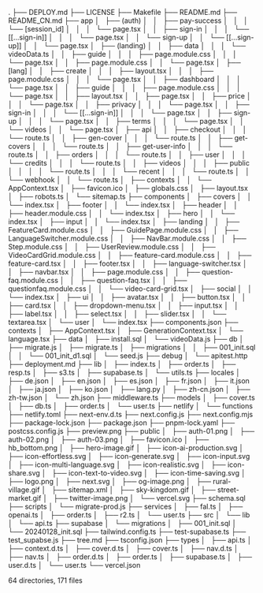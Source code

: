 .
├── DEPLOY.md
├── LICENSE
├── Makefile
├── README.md
├── README_CN.md
├── app
│   ├── (auth)
│   │   ├── pay-success
│   │   │   └── [session_id]
│   │   │       └── page.tsx
│   │   ├── sign-in
│   │   │   └── [[...sign-in]]
│   │   │       └── page.tsx
│   │   └── sign-up
│   │       └── [[...sign-up]]
│   │           └── page.tsx
│   ├── (landing)
│   │   ├── data
│   │   │   └── videoData.ts
│   │   ├── guide
│   │   │   ├── page.module.css
│   │   │   └── page.tsx
│   │   ├── page.module.css
│   │   └── page.tsx
│   ├── [lang]
│   │   ├── create
│   │   │   ├── layout.tsx
│   │   │   ├── page.module.css
│   │   │   └── page.tsx
│   │   ├── dashboard
│   │   │   └── page.tsx
│   │   ├── guide
│   │   │   ├── page.module.css
│   │   │   └── page.tsx
│   │   ├── layout.tsx
│   │   ├── page.tsx
│   │   ├── price
│   │   │   └── page.tsx
│   │   ├── privacy
│   │   │   └── page.tsx
│   │   ├── sign-in
│   │   │   └── [[...sign-in]]
│   │   │       └── page.tsx
│   │   ├── sign-up
│   │   │   └── page.tsx
│   │   ├── terms
│   │   │   └── page.tsx
│   │   └── videos
│   │       └── page.tsx
│   ├── api
│   │   ├── checkout
│   │   │   └── route.ts
│   │   ├── gen-cover
│   │   │   └── route.ts
│   │   ├── get-covers
│   │   │   └── route.ts
│   │   ├── get-user-info
│   │   │   └── route.ts
│   │   ├── orders
│   │   │   └── route.ts
│   │   ├── user
│   │   │   └── credits
│   │   │       └── route.ts
│   │   ├── videos
│   │   │   ├── public
│   │   │   │   └── route.ts
│   │   │   └── recent
│   │   │       └── route.ts
│   │   └── webhook
│   │       └── route.ts
│   ├── contexts
│   │   └── AppContext.tsx
│   ├── favicon.ico
│   ├── globals.css
│   ├── layout.tsx
│   ├── robots.ts
│   └── sitemap.ts
├── components
│   ├── covers
│   │   └── index.tsx
│   ├── footer
│   │   └── index.tsx
│   ├── header
│   │   ├── header.module.css
│   │   └── index.tsx
│   ├── hero
│   │   └── index.tsx
│   ├── input
│   │   └── index.tsx
│   ├── landing
│   │   ├── FeatureCard.module.css
│   │   ├── GuidePage.module.css
│   │   ├── LanguageSwitcher.module.css
│   │   ├── NavBar.module.css
│   │   ├── Step.module.css
│   │   ├── UserReview.module.css
│   │   ├── VideoCardGrid.module.css
│   │   ├── feature-card.module.css
│   │   ├── feature-card.tsx
│   │   ├── footer.tsx
│   │   ├── language-switcher.tsx
│   │   ├── navbar.tsx
│   │   ├── page.module.css
│   │   ├── question-faq.module.css
│   │   ├── question-faq.tsx
│   │   ├── questionfaq.module.css
│   │   └── video-card-grid.tsx
│   ├── social
│   │   └── index.tsx
│   ├── ui
│   │   ├── avatar.tsx
│   │   ├── button.tsx
│   │   ├── card.tsx
│   │   ├── dropdown-menu.tsx
│   │   ├── input.tsx
│   │   ├── label.tsx
│   │   ├── select.tsx
│   │   ├── slider.tsx
│   │   └── textarea.tsx
│   └── user
│       └── index.tsx
├── components.json
├── contexts
│   ├── AppContext.tsx
│   ├── GenerationContext.tsx
│   └── language.tsx
├── data
│   ├── install.sql
│   └── videoData.js
├── db
│   ├── migrate.js
│   ├── migrate.ts
│   ├── migrations
│   │   ├── 001_init.sql
│   │   └── 001_init_d1.sql
│   └── seed.js
├── debug
│   └── apitest.http
├── deployment.md
├── lib
│   ├── index.ts
│   ├── order.ts
│   ├── resp.ts
│   ├── s3.ts
│   ├── supabase.ts
│   └── utils.ts
├── locales
│   ├── de.json
│   ├── en.json
│   ├── es.json
│   ├── fr.json
│   ├── it.json
│   ├── ja.json
│   ├── ko.json
│   ├── lang.py
│   ├── zh-cn.json
│   ├── zh-tw.json
│   └── zh.json
├── middleware.ts
├── models
│   ├── cover.ts
│   ├── db.ts
│   ├── order.ts
│   └── user.ts
├── netlify
│   └── functions
├── netlify.toml
├── next-env.d.ts
├── next.config.js
├── next.config.mjs
├── package-lock.json
├── package.json
├── pnpm-lock.yaml
├── postcss.config.js
├── preview.png
├── public
│   ├── auth-01.png
│   ├── auth-02.png
│   ├── auth-03.png
│   ├── favicon.ico
│   ├── hb_bottom.png
│   ├── hero-image.gif
│   ├── icon-ai-production.svg
│   ├── icon-effortless.svg
│   ├── icon-generate.svg
│   ├── icon-input.svg
│   ├── icon-multi-language.svg
│   ├── icon-realistic.svg
│   ├── icon-share.svg
│   ├── icon-text-to-video.svg
│   ├── icon-time-saving.svg
│   ├── logo.png
│   ├── next.svg
│   ├── og-image.png
│   ├── rural-village.gif
│   ├── sitemap.xml
│   ├── sky-kingdom.gif
│   ├── street-market.gif
│   ├── twitter-image.png
│   └── vercel.svg
├── schema.sql
├── scripts
│   └── migrate-prod.js
├── services
│   ├── fal.ts
│   ├── openai.ts
│   ├── order.ts
│   ├── r2.ts
│   └── user.ts
├── src
│   └── lib
│       └── api.ts
├── supabase
│   └── migrations
│       ├── 001_init.sql
│       └── 20240128_init.sql
├── tailwind.config.ts
├── test-supabase.ts
├── test_supabse.js
├── tree.md
├── tsconfig.json
├── types
│   ├── api.ts
│   ├── context.d.ts
│   ├── cover.d.ts
│   ├── cover.ts
│   ├── nav.d.ts
│   ├── nav.ts
│   ├── order.d.ts
│   ├── order.ts
│   ├── supabase.ts
│   ├── user.d.ts
│   └── user.ts
└── vercel.json

64 directories, 171 files
